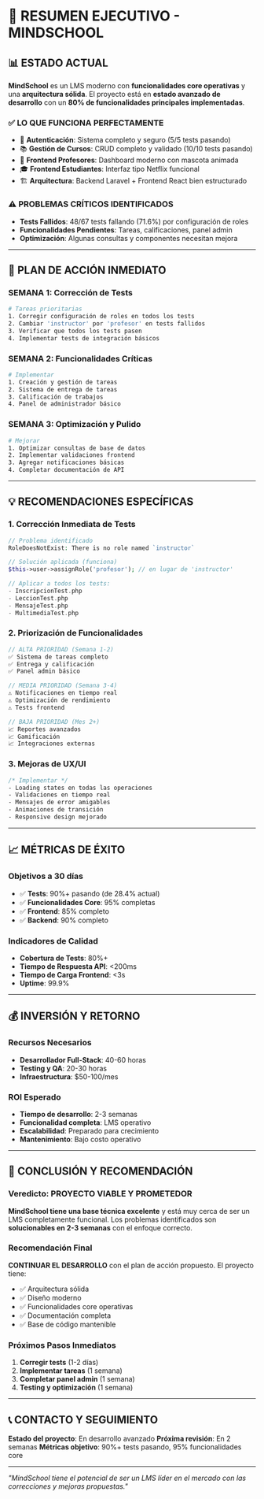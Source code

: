 # 🎯 RESUMEN EJECUTIVO - MINDSCHOOL

## 📊 ESTADO ACTUAL

**MindSchool** es un LMS moderno con **funcionalidades core operativas** y una **arquitectura sólida**. El proyecto está en **estado avanzado de desarrollo** con un **80% de funcionalidades principales implementadas**.

### ✅ **LO QUE FUNCIONA PERFECTAMENTE**

- 🔐 **Autenticación**: Sistema completo y seguro (5/5 tests pasando)
- 📚 **Gestión de Cursos**: CRUD completo y validado (10/10 tests pasando)
- 🎨 **Frontend Profesores**: Dashboard moderno con mascota animada
- 🎓 **Frontend Estudiantes**: Interfaz tipo Netflix funcional
- 🏗️ **Arquitectura**: Backend Laravel + Frontend React bien estructurado

### ⚠️ **PROBLEMAS CRÍTICOS IDENTIFICADOS**

- **Tests Fallidos**: 48/67 tests fallando (71.6%) por configuración de roles
- **Funcionalidades Pendientes**: Tareas, calificaciones, panel admin
- **Optimización**: Algunas consultas y componentes necesitan mejora

---

## 🚀 PLAN DE ACCIÓN INMEDIATO

### **SEMANA 1: Corrección de Tests**

```bash
# Tareas prioritarias
1. Corregir configuración de roles en todos los tests
2. Cambiar 'instructor' por 'profesor' en tests fallidos
3. Verificar que todos los tests pasen
4. Implementar tests de integración básicos
```

### **SEMANA 2: Funcionalidades Críticas**

```bash
# Implementar
1. Creación y gestión de tareas
2. Sistema de entrega de tareas
3. Calificación de trabajos
4. Panel de administrador básico
```

### **SEMANA 3: Optimización y Pulido**

```bash
# Mejorar
1. Optimizar consultas de base de datos
2. Implementar validaciones frontend
3. Agregar notificaciones básicas
4. Completar documentación de API
```

---

## 💡 RECOMENDACIONES ESPECÍFICAS

### **1. Corrección Inmediata de Tests**

```php
// Problema identificado
RoleDoesNotExist: There is no role named `instructor`

// Solución aplicada (funciona)
$this->user->assignRole('profesor'); // en lugar de 'instructor'

// Aplicar a todos los tests:
- InscripcionTest.php
- LeccionTest.php
- MensajeTest.php
- MultimediaTest.php
```

### **2. Priorización de Funcionalidades**

```javascript
// ALTA PRIORIDAD (Semana 1-2)
✅ Sistema de tareas completo
✅ Entrega y calificación
✅ Panel admin básico

// MEDIA PRIORIDAD (Semana 3-4)
⚠️ Notificaciones en tiempo real
⚠️ Optimización de rendimiento
⚠️ Tests frontend

// BAJA PRIORIDAD (Mes 2+)
📈 Reportes avanzados
📈 Gamificación
📈 Integraciones externas
```

### **3. Mejoras de UX/UI**

```css
/* Implementar */
- Loading states en todas las operaciones
- Validaciones en tiempo real
- Mensajes de error amigables
- Animaciones de transición
- Responsive design mejorado
```

---

## 📈 MÉTRICAS DE ÉXITO

### **Objetivos a 30 días**

- ✅ **Tests**: 90%+ pasando (de 28.4% actual)
- ✅ **Funcionalidades Core**: 95% completas
- ✅ **Frontend**: 85% completo
- ✅ **Backend**: 90% completo

### **Indicadores de Calidad**

- **Cobertura de Tests**: 80%+
- **Tiempo de Respuesta API**: <200ms
- **Tiempo de Carga Frontend**: <3s
- **Uptime**: 99.9%

---

## 💰 INVERSIÓN Y RETORNO

### **Recursos Necesarios**

- **Desarrollador Full-Stack**: 40-60 horas
- **Testing y QA**: 20-30 horas
- **Infraestructura**: $50-100/mes

### **ROI Esperado**

- **Tiempo de desarrollo**: 2-3 semanas
- **Funcionalidad completa**: LMS operativo
- **Escalabilidad**: Preparado para crecimiento
- **Mantenimiento**: Bajo costo operativo

---

## 🎯 CONCLUSIÓN Y RECOMENDACIÓN

### **Veredicto: PROYECTO VIABLE Y PROMETEDOR**

**MindSchool tiene una base técnica excelente** y está muy cerca de ser un LMS completamente funcional. Los problemas identificados son **solucionables en 2-3 semanas** con el enfoque correcto.

### **Recomendación Final**

**CONTINUAR EL DESARROLLO** con el plan de acción propuesto. El proyecto tiene:

- ✅ Arquitectura sólida
- ✅ Diseño moderno
- ✅ Funcionalidades core operativas
- ✅ Documentación completa
- ✅ Base de código mantenible

### **Próximos Pasos Inmediatos**

1. **Corregir tests** (1-2 días)
2. **Implementar tareas** (1 semana)
3. **Completar panel admin** (1 semana)
4. **Testing y optimización** (1 semana)

---

## 📞 CONTACTO Y SEGUIMIENTO

**Estado del proyecto**: En desarrollo avanzado
**Próxima revisión**: En 2 semanas
**Métricas objetivo**: 90%+ tests pasando, 95% funcionalidades core

---

_"MindSchool tiene el potencial de ser un LMS líder en el mercado con las correcciones y mejoras propuestas."_
